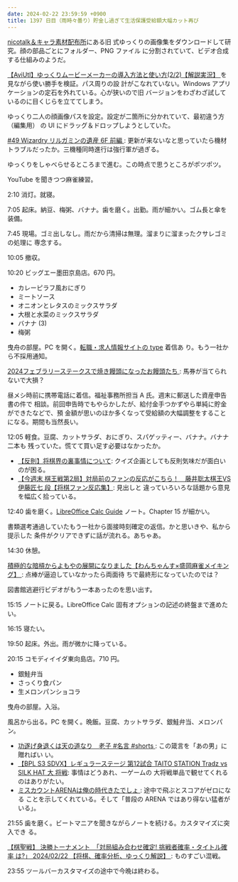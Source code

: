 ```yaml
---
date: 2024-02-22 23:59:59 +0900
title: 1397 日目（雨時々曇り）貯金し過ぎて生活保護受給額大幅カット再び
---
```


[nicotalk＆キャラ素材配布所](http://www.nicotalk.com/charasozai_yk.html)にある旧
式ゆっくりの画像集をダウンロードして研究。顔の部品ごとにフォルダー、PNG ファイル
に分割されていて、ビデオ合成する仕組みのようだ。

[【AviUtl】ゆっくりムービーメーカーの導入方法と使い方(2/2)【解説実況】
](https://aviutl.info/yukkuri-moviemaker/)を見ながら使い勝手を検証。パス周りの設
計がこなれていない。Windows アプリケーションの定石を外れている。心が狭いので旧
バージョンをわざわざ試しているのに目くじらを立ててしまう。

ゆっくり二人の顔画像パスを設定。設定が二箇所に分かれていて、最初違う方（編集用）
の UI にドラッグ＆ドロップしようとしていた。

[#49 Wizardry リルガミンの遺産 6F 前編
](https://www.youtube.com/watch?v=qbjQ8iFPoOw): 更新が来ないなと思っていたら機材
トラブルだったか。三機種同時進行は強行軍が過ぎる。

ゆっくりをしゃべらせるところまで進む。この時点で思うところがポツポツ。

YouTube を聞きつつ麻雀練習。

2:10 消灯。就寝。

7:05 起床。納豆、梅粥、バナナ。歯を磨く。出勤。雨が細かい。ゴム長と傘を装備。

7:45 現場。ゴミ出しなし。雨だから清掃は無理。溜まりに溜まったクサレゴミの処理に
専念する。

10:05 撤収。

10:20 ビッグエー墨田京島店。670 円。

* カレーピラフ風おにぎり
* ミートソース
* オニオンとレタスのミックスサラダ
* 大根と水菜のミックスサラダ
* バナナ (3)
* 梅粥

曳舟の部屋。PC を開く。[転職・求人情報サイトの type](https://type.jp/) 着信あ
り。もう一社から不採用通知。

[2024フェブラリーステークスで焼き饅頭になったお饅頭たち
](https://www.youtube.com/watch?v=ZlEE3t06wCg): 馬券が当てられないで大損？

昼メシ時前に携帯電話に着信。福祉事務所担当 A 氏。週末に郵送した資産申告書の件で
相談。前回申告時でもやらかしたが、給付金手つかずやら単純に貯金ができたなどで、預
金額が思いのほか多くなって受給額の大幅調整をすることになる。期間も当然長い。

12:05 軽食。豆腐、カットサラダ、おにぎり、スパゲッティー、バナナ。バナナ二本も
残っていた。慌てて買い足す必要はなかったか。

* [【反則】将棋界の裏事情について](https://www.youtube.com/watch?v=Kl_Tx0KRNmE):
  クイズ企画としても反則気味だが面白いのが困る。
* [【今週末 棋王戦第2局】対局前のファンの反応がこちら！　藤井聡太棋王VS伊藤匠七
  段【将棋ファン反応集】](https://www.youtube.com/watch?v=3OF-JaqUSIY): 見出しと
  違っていろいろな話題から意見を幅広く拾っている。

12:40 歯を磨く。[LibreOffice Calc Guide][Calc] ノート。Chapter 15 が細かい。

書類選考通過していたもう一社から面接時刻確定の返信。かと思いきや、私から提示した
条件がクリアできずに話が流れる。あちゃあ。

14:30 休憩。

[積極的な暗槓からよもやの展開になりました【わんちゃんす×盛岡麻雀メイキング】
](https://www.youtube.com/watch?v=jIrhW5PYeZI): 点棒が逼迫していなかったら両面待
ちで最終形になっていたのでは？

図書館逃避行ビデオがもう一本あったのを思い出す。

15:15 ノートに戻る。LibreOffice Calc 固有オプションの記述の終盤まで進めたい。

16:15 寝たい。

19:50 起床。外出。雨が微かに降っている。

20:15 コモディイイダ東向島店。710 円。

* 銀鮭弁当
* さっくり食パン
* 生メロンパンショコラ

曳舟の部屋。入浴。

風呂から出る。PC を開く。晩飯。豆腐、カットサラダ、銀鮭弁当、メロンパン。

* [功遂げ身退くは天の道なり　老子 #名言 #shorts
  ](https://www.youtube.com/watch?v=I8ruirRuRA8): この箴言を「あの男」に贈ればい
  い。
* [【BPL S3 SDVX】レギュラーステージ 第12試合 TAITO STATION Tradz vs SILK HAT 大
  将戦](https://www.youtube.com/watch?v=1zMWFgr1O7A): 事情はどうあれ、一ゲームの
  大将戦単品で観せてくれるのはありがたい。
* [ミスカウントARENAは俺の時代きたでしょ
  ](https://www.youtube.com/watch?v=Cw8Uo-cbe80): 途中で飛ぶとスコアがゼロになる
  ことを示してくれている。そして「普段の ARENA ではあり得ない猛者がいる」。

21:55 歯を磨く。ビートマニアを聞きながらノートを続ける。カスタマイズに突入でき
る。

[【棋聖戦】 決勝トーナメント　「対局組み合わせ確定! 挑戦者確率・タイトル確率
は?」 2024/02/22 【将棋、確率分析、ゆっくり解説】
](https://www.youtube.com/watch?v=8466xab14bw): ものすごい混戦。

23:55 ツールバーカスタマイズの途中で今晩は終わる。

[Calc]: https://documentation.libreoffice.org/en/english-documentation/calc/
